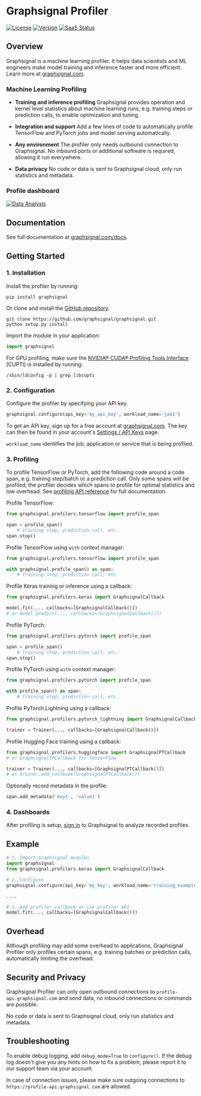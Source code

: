 # Graphsignal Profiler

[![License](http://img.shields.io/github/license/graphsignal/graphsignal)](https://github.com/graphsignal/graphsignal/blob/main/LICENSE)
[![Version](https://img.shields.io/github/v/tag/graphsignal/graphsignal?label=version)](https://github.com/graphsignal/graphsignal)
[![SaaS Status](https://img.shields.io/uptimerobot/status/m787882560-d6b932eb0068e8e4ade7f40c?label=SaaS%20status)](https://stats.uptimerobot.com/gMBNpCqqqJ)


## Overview

Graphsignal is a machine learning profiler. It helps data scientists and ML engineers make model training and inference faster and more efficient. Learn more at [graphsignal.com](https://graphsignal.com).


### Machine Learning Profiling

* **Training and inference profiling** Graphsignal provides operation and kernel level statistics about machine learning runs, e.g. training steps or prediction calls, to enable optimization and tuning.

* **Integration and support** Add a few lines of code to automatically profile TensorFlow and PyTorch jobs and model serving automatically.

* **Any environment** The profiler only needs outbound connection to Graphsignal. No inbound ports or additional software is required, allowing it run everywhere.

* **Data privacy** No code or data is sent to Graphsignal cloud, only run statistics and metadata.


### Profile dashboard

[![Data Analysis](https://graphsignal.com/external/profile-dashboard.png)](https://graphsignal.com)


## Documentation

See full documentation at [graphsignal.com/docs](https://graphsignal.com/docs/).


## Getting Started

### 1. Installation

Install the profiler by running:

```
pip install graphsignal
```

Or clone and install the [GitHub repository](https://github.com/graphsignal/graphsignal):

```
git clone https://github.com/graphsignal/graphsignal.git
python setup.py install
```

Import the module in your application:

```python
import graphsignal
```

For GPU profiling, make sure the [NVIDIA® CUDA® Profiling Tools Interface](https://developer.nvidia.com/cupti) (CUPTI) is installed by running:

```console
/sbin/ldconfig -p | grep libcupti
```


### 2. Configuration

Configure the profiler by specifying your API key.

```python
graphsignal.configure(api_key='my_api_key', workload_name='job1')
```

To get an API key, sign up for a free account at [graphsignal.com](https://graphsignal.com). The key can then be found in your account's [Settings / API Keys](https://app.graphsignal.com/settings/api_keys) page.

`workload_name` identifies the job, application or service that is being profiled.


### 3. Profiling

To profile TensorFlow or PyTorch, add the following code around a code span, e.g. training step/batch or a prediction call. Only some spans will be profiled; the profiler decides which spans to profile for optimal statistics and low overhead. See [profiling API reference](https://graphsignal.com/docs/profiler/api-reference/) for full documentation.
 

Profile TensorFlow:

```python
from graphsignal.profilers.tensorflow import profile_span

span = profile_span()
    # training step, prediction call, etc.
span.stop()
```

Profile TensorFlow using `with` context manager:

```python
from graphsignal.profilers.tensorflow import profile_span

with graphsignal.profile_span() as span:
    # training step, prediction call, etc.
```

Profile Keras training or inference using a callback:

```python
from graphsignal.profilers.keras import GraphsignalCallback

model.fit(..., callbacks=[GraphsignalCallback()])
# or model.predict(..., callbacks=[GraphsignalCallback()])
```

Profile PyTorch:

```python
from graphsignal.profilers.pytorch import profile_span

span = profile_span()
    # training step, prediction call, etc.
span.stop()
```

Profile PyTorch using `with` context manager:

```python
from graphsignal.profilers.pytorch import profile_span

with profile_span() as span:
    # training step, prediction call, etc.
```

Profile PyTorch Lightning using a callback:

```python
from graphsignal.profilers.pytorch_lightning import GraphsignalCallback

trainer = Trainer(..., callbacks=[GraphsignalCallback()])
```

Profile Hugging Face training using a callback:

```python
from graphsignal.profilers.huggingface import GraphsignalPTCallback
# or GraphsignalTFCallback for TensorFlow

trainer = Trainer(..., callbacks=[GraphsignalPTCallback()])
# or trainer.add_callback(GraphsignalPTCallback())
```

Optionally record metadata in the profile:

```python
span.add_metadata('key1', 'value1')
```


### 4. Dashboards

After profiling is setup, [sign in](https://app.graphsignal.com/signin) to Graphsignal to analyze recorded profiles.


## Example

```python
# 1. Import Graphsignal modules
import graphsignal
from graphsignal.profilers.keras import GraphsignalCallback

# 2. Configure
graphsignal.configure(api_key='my_key', workload_name='training_example')

....

# 3. Add profiler callback or use profiler API
model.fit(..., callbacks=[GraphsignalCallback()])
```


## Overhead

Although profiling may add some overhead to applications, Graphsignal Profiler only profiles certain spans, e.g. training batches or prediction calls, automatically limiting the overhead.


## Security and Privacy

Graphsignal Profiler can only open outbound connections to `profile-api.graphsignal.com` and send data, no inbound connections or commands are possible. 

No code or data is sent to Graphsignal cloud, only run statistics and metadata.


## Troubleshooting

To enable debug logging, add `debug_mode=True` to `configure()`. If the debug log doesn't give you any hints on how to fix a problem, please report it to our support team via your account.

In case of connection issues, please make sure outgoing connections to `https://profile-api.graphsignal.com` are allowed.
